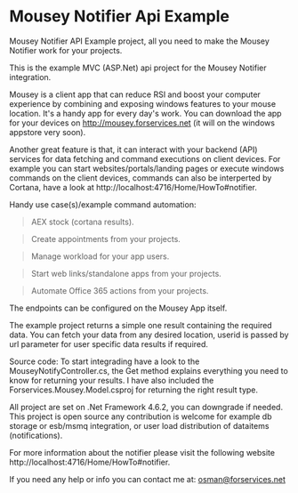 # Mousey Notifier Api Example
Mousey Notifier API Example project, all you need to make the Mousey Notifier work for your projects.

This is the example MVC (ASP.Net) api project for the Mousey Notifier integration.

Mousey is a client app that can reduce RSI and boost your computer experience by combining and exposing windows features to your mouse 
location. It's a handy app for every day's work. You can download the app for your devices on http://mousey.forservices.net 
(it will on the windows appstore very soon).

Another great feature is that, it can interact with your backend (API) services for data fetching and command executions on client devices.
For example you can start websites/portals/landing pages or execute windows commands on the client devices, 
commands can also be interperted by Cortana, have a look at http://localhost:4716/Home/HowTo#notifier.

Handy use case(s)/example command automation:
> AEX stock (cortana results).

> Create appointments from your projects.

> Manage workload for your app users.

> Start web links/standalone apps from your projects.

> Automate Office 365 actions from your projects.

The endpoints can be configured on the Mousey App itself.

The example project returns a simple one result containing the required data. You can fetch your data from any desired location, userid 
is passed by url parameter for user specific data results if required.

Source code:
To start integrading have a look to the MouseyNotifyController.cs, the Get method explains everything you need to know for 
returning your results. I have also included the Forservices.Mousey.Model.csproj for returning the right result type.

All project are set on .Net Framework 4.6.2, you can downgrade if needed. This project is open source any contribution is welcome for 
example db storage or esb/msmq integration, or user load distribution of dataitems (notifications).

For more information about the notifier please visit the following website http://localhost:4716/Home/HowTo#notifier.

If you need any help or info you can contact me at: osman@forservices.net
